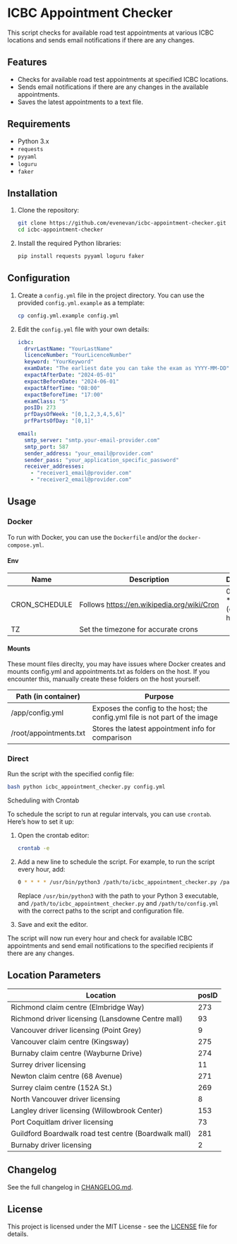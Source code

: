 # ICBC Appointment Checker

This script checks for available road test appointments at various ICBC locations and sends email notifications if there are any changes.

## Features

- Checks for available road test appointments at specified ICBC locations.
- Sends email notifications if there are any changes in the available appointments.
- Saves the latest appointments to a text file.

## Requirements

- Python 3.x
- `requests`
- `pyyaml`
- `loguru`
- `faker`

## Installation

1. Clone the repository:

   ```bash
   git clone https://github.com/evenevan/icbc-appointment-checker.git
   cd icbc-appointment-checker
   ```
2. Install the required Python libraries:

   ```bash
   pip install requests pyyaml loguru faker
   ```

## Configuration

1. Create a `config.yml` file in the project directory. You can use the provided `config.yml.example` as a template:

   ```bash
   cp config.yml.example config.yml
   ```
2. Edit the `config.yml` file with your own details:

   ```yaml
   icbc:
     drvrLastName: "YourLastName"
     licenceNumber: "YourLicenceNumber"
     keyword: "YourKeyword"
     examDate: "The earliest date you can take the exam as YYYY-MM-DD"
     expactAfterDate: "2024-05-01"
     expactBeforeDate: "2024-06-01"
     expactAfterTime: "08:00"
     expactBeforeTime: "17:00"
     examClass: "5"
     posID: 273
     prfDaysOfWeek: "[0,1,2,3,4,5,6]"
     prfPartsOfDay: "[0,1]"

   email:
     smtp_server: "smtp.your-email-provider.com"
     smtp_port: 587
     sender_address: "your_email@provider.com"
     sender_pass: "your_application_specific_password"
     receiver_addresses:
       - "receiver1_email@provider.com"
       - "receiver2_email@provider.com"
   ```

## Usage

### Docker

To run with Docker, you can use the `Dockerfile` and/or the `docker-compose.yml`.

#### Env

| Name          | Description                                 | Default                |
| ------------- | ------------------------------------------- | ---------------------- |
| CRON_SCHEDULE | Follows https://en.wikipedia.org/wiki/Cron | 0 * * * * (every hour) |
| TZ            | Set the timezone for accurate crons         |                        |

#### Mounts

These mount files direclty, you may have issues where Docker creates and mounts config.yml and appointments.txt as folders on the host. If you encounter this, manually create these folders on the host yourself.

| Path (in container)    | Purpose                                                                      |
| ---------------------- | ---------------------------------------------------------------------------- |
| /app/config.yml        | Exposes the config to the host; the config.yml file is not part of the image |
| /root/appointments.txt | Stores the latest appointment info for comparison                            |

### Direct

Run the script with the specified config file:

```bash
bash python icbc_appointment_checker.py config.yml
```

Scheduling with Crontab

To schedule the script to run at regular intervals, you can use `crontab`. Here’s how to set it up:

1. Open the crontab editor:

   ```bash
   crontab -e
   ```
2. Add a new line to schedule the script. For example, to run the script every hour, add:

   ```bash
   0 * * * * /usr/bin/python3 /path/to/icbc_appointment_checker.py /path/to/config.yml
   ```

   Replace `/usr/bin/python3` with the path to your Python 3 executable, and `/path/to/icbc_appointment_checker.py` and `/path/to/config.yml` with the correct paths to the script and configuration file.
3. Save and exit the editor.

The script will now run every hour and check for available ICBC appointments and send email notifications to the specified recipients if there are any changes.

## Location Parameters

| Location                                              | posID |
| ----------------------------------------------------- | ----- |
| Richmond claim centre (Elmbridge Way)                 | 273   |
| Richmond driver licensing (Lansdowne Centre mall)     | 93    |
| Vancouver driver licensing (Point Grey)               | 9     |
| Vancouver claim centre (Kingsway)                     | 275   |
| Burnaby claim centre (Wayburne Drive)                 | 274   |
| Surrey driver licensing                               | 11    |
| Newton claim centre (68 Avenue)                       | 271   |
| Surrey claim centre (152A St.)                        | 269   |
| North Vancouver driver licensing                      | 8     |
| Langley driver licensing (Willowbrook Center)         | 153   |
| Port Coquitlam driver licensing                       | 73    |
| Guildford Boardwalk road test centre (Boardwalk mall) | 281   |
| Burnaby driver licensing                              | 2     |

## Changelog

See the full changelog in [CHANGELOG.md](./CHANGELOG.md).

## License

This project is licensed under the MIT License - see the [LICENSE](LICENSE) file for details.
